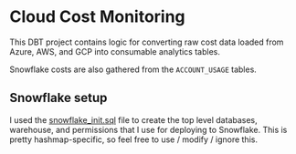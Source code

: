 # Cloud Cost Monitoring
This DBT project contains logic for converting raw cost data loaded from Azure, AWS, and GCP into consumable analytics tables.

Snowflake costs are also gathered from the `ACCOUNT_USAGE` tables.

## Snowflake setup
I used the [snowflake_init.sql](./snowflake_init.sql) file to create the top level databases, warehouse, and permissions that I use for deploying to Snowflake. This is pretty hashmap-specific, so feel free to use / modify / ignore this. 